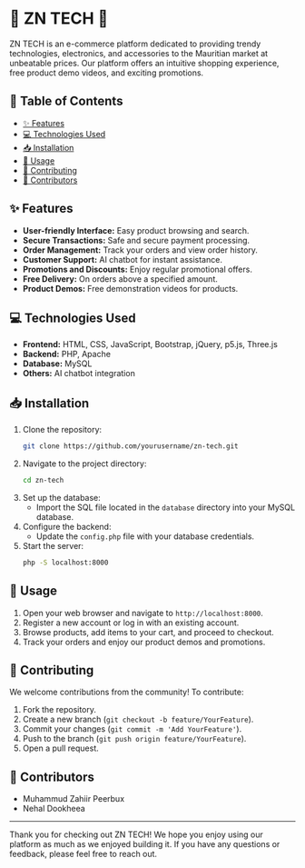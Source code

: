 # 🌟 ZN TECH 🌟

ZN TECH is an e-commerce platform dedicated to providing trendy technologies, electronics, and accessories to the Mauritian market at unbeatable prices. Our platform offers an intuitive shopping experience, free product demo videos, and exciting promotions.

## 📄 Table of Contents
- [✨ Features](#features)
- [💻 Technologies Used](#technologies-used)
- [📥 Installation](#installation)
- [🚀 Usage](#usage)
- [🤝 Contributing](#contributing)
- [👥 Contributors](#contributors)

## ✨ Features
- **User-friendly Interface:** Easy product browsing and search.
- **Secure Transactions:** Safe and secure payment processing.
- **Order Management:** Track your orders and view order history.
- **Customer Support:** AI chatbot for instant assistance.
- **Promotions and Discounts:** Enjoy regular promotional offers.
- **Free Delivery:** On orders above a specified amount.
- **Product Demos:** Free demonstration videos for products.

## 💻 Technologies Used
- **Frontend:** HTML, CSS, JavaScript, Bootstrap, jQuery, p5.js, Three.js
- **Backend:** PHP, Apache
- **Database:** MySQL
- **Others:** AI chatbot integration

## 📥 Installation
1. Clone the repository:
    ```sh
    git clone https://github.com/yourusername/zn-tech.git
    ```
2. Navigate to the project directory:
    ```sh
    cd zn-tech
    ```
3. Set up the database:
    - Import the SQL file located in the `database` directory into your MySQL database.
4. Configure the backend:
    - Update the `config.php` file with your database credentials.
5. Start the server:
    ```sh
    php -S localhost:8000
    ```

## 🚀 Usage
1. Open your web browser and navigate to `http://localhost:8000`.
2. Register a new account or log in with an existing account.
3. Browse products, add items to your cart, and proceed to checkout.
4. Track your orders and enjoy our product demos and promotions.

## 🤝 Contributing
We welcome contributions from the community! To contribute:
1. Fork the repository.
2. Create a new branch (`git checkout -b feature/YourFeature`).
3. Commit your changes (`git commit -m 'Add YourFeature'`).
4. Push to the branch (`git push origin feature/YourFeature`).
5. Open a pull request.

## 👥 Contributors
- Muhammud Zahiir Peerbux
- Nehal Dookheea

---

Thank you for checking out ZN TECH! We hope you enjoy using our platform as much as we enjoyed building it. If you have any questions or feedback, please feel free to reach out.
